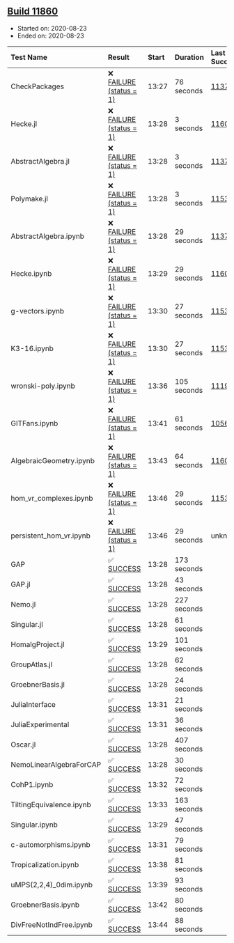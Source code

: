 ## [Build 11860](https://oscarci.mathematik.uni-kl.de/job/oscar/11860/)

* Started on: 2020-08-23
* Ended on: 2020-08-23

| Test Name    | Result | Start | Duration | Last Success | First Failure |
|:-------------|:-------|:------|:---------|:-------------|:--------------|
| CheckPackages | ❌ [FAILURE (status = 1)](https://oscarci.mathematik.uni-kl.de/job/oscar/11860/artifact/logs/build-11860/CheckPackages.log) | 13:27 | 76 seconds | [11376](https://oscarci.mathematik.uni-kl.de/job/oscar/11376/) | [11377](https://oscarci.mathematik.uni-kl.de/job/oscar/11377/) |
| Hecke.jl | ❌ [FAILURE (status = 1)](https://oscarci.mathematik.uni-kl.de/job/oscar/11860/artifact/logs/build-11860/Hecke.jl.log) | 13:28 | 3 seconds | [11602](https://oscarci.mathematik.uni-kl.de/job/oscar/11602/) | [11603](https://oscarci.mathematik.uni-kl.de/job/oscar/11603/) |
| AbstractAlgebra.jl | ❌ [FAILURE (status = 1)](https://oscarci.mathematik.uni-kl.de/job/oscar/11860/artifact/logs/build-11860/AbstractAlgebra.jl.log) | 13:28 | 3 seconds | [11376](https://oscarci.mathematik.uni-kl.de/job/oscar/11376/) | [11377](https://oscarci.mathematik.uni-kl.de/job/oscar/11377/) |
| Polymake.jl | ❌ [FAILURE (status = 1)](https://oscarci.mathematik.uni-kl.de/job/oscar/11860/artifact/logs/build-11860/Polymake.jl.log) | 13:28 | 3 seconds | [11532](https://oscarci.mathematik.uni-kl.de/job/oscar/11532/) | [11533](https://oscarci.mathematik.uni-kl.de/job/oscar/11533/) |
| AbstractAlgebra.ipynb | ❌ [FAILURE (status = 1)](https://oscarci.mathematik.uni-kl.de/job/oscar/11860/artifact/logs/build-11860/AbstractAlgebra.ipynb.log) | 13:28 | 29 seconds | [11376](https://oscarci.mathematik.uni-kl.de/job/oscar/11376/) | [11377](https://oscarci.mathematik.uni-kl.de/job/oscar/11377/) |
| Hecke.ipynb | ❌ [FAILURE (status = 1)](https://oscarci.mathematik.uni-kl.de/job/oscar/11860/artifact/logs/build-11860/Hecke.ipynb.log) | 13:29 | 29 seconds | [11602](https://oscarci.mathematik.uni-kl.de/job/oscar/11602/) | [11603](https://oscarci.mathematik.uni-kl.de/job/oscar/11603/) |
| g-vectors.ipynb | ❌ [FAILURE (status = 1)](https://oscarci.mathematik.uni-kl.de/job/oscar/11860/artifact/logs/build-11860/g-vectors.ipynb.log) | 13:30 | 27 seconds | [11532](https://oscarci.mathematik.uni-kl.de/job/oscar/11532/) | [11533](https://oscarci.mathematik.uni-kl.de/job/oscar/11533/) |
| K3-16.ipynb | ❌ [FAILURE (status = 1)](https://oscarci.mathematik.uni-kl.de/job/oscar/11860/artifact/logs/build-11860/K3-16.ipynb.log) | 13:30 | 27 seconds | [11532](https://oscarci.mathematik.uni-kl.de/job/oscar/11532/) | [11533](https://oscarci.mathematik.uni-kl.de/job/oscar/11533/) |
| wronski-poly.ipynb | ❌ [FAILURE (status = 1)](https://oscarci.mathematik.uni-kl.de/job/oscar/11860/artifact/logs/build-11860/wronski-poly.ipynb.log) | 13:36 | 105 seconds | [11192](https://oscarci.mathematik.uni-kl.de/job/oscar/11192/) | [11193](https://oscarci.mathematik.uni-kl.de/job/oscar/11193/) |
| GITFans.ipynb | ❌ [FAILURE (status = 1)](https://oscarci.mathematik.uni-kl.de/job/oscar/11860/artifact/logs/build-11860/GITFans.ipynb.log) | 13:41 | 61 seconds | [10566](https://oscarci.mathematik.uni-kl.de/job/oscar/10566/) | [10567](https://oscarci.mathematik.uni-kl.de/job/oscar/10567/) |
| AlgebraicGeometry.ipynb | ❌ [FAILURE (status = 1)](https://oscarci.mathematik.uni-kl.de/job/oscar/11860/artifact/logs/build-11860/AlgebraicGeometry.ipynb.log) | 13:43 | 64 seconds | [11602](https://oscarci.mathematik.uni-kl.de/job/oscar/11602/) | [11603](https://oscarci.mathematik.uni-kl.de/job/oscar/11603/) |
| hom_vr_complexes.ipynb | ❌ [FAILURE (status = 1)](https://oscarci.mathematik.uni-kl.de/job/oscar/11860/artifact/logs/build-11860/hom_vr_complexes.ipynb.log) | 13:46 | 29 seconds | [11532](https://oscarci.mathematik.uni-kl.de/job/oscar/11532/) | [11533](https://oscarci.mathematik.uni-kl.de/job/oscar/11533/) |
| persistent_hom_vr.ipynb | ❌ [FAILURE (status = 1)](https://oscarci.mathematik.uni-kl.de/job/oscar/11860/artifact/logs/build-11860/persistent_hom_vr.ipynb.log) | 13:46 | 29 seconds | unknown | unknown |
| GAP | ✅ [SUCCESS](https://oscarci.mathematik.uni-kl.de/job/oscar/11860/artifact/logs/build-11860/GAP.log) | 13:28 | 173 seconds |  |  |
| GAP.jl | ✅ [SUCCESS](https://oscarci.mathematik.uni-kl.de/job/oscar/11860/artifact/logs/build-11860/GAP.jl.log) | 13:28 | 43 seconds |  |  |
| Nemo.jl | ✅ [SUCCESS](https://oscarci.mathematik.uni-kl.de/job/oscar/11860/artifact/logs/build-11860/Nemo.jl.log) | 13:28 | 227 seconds |  |  |
| Singular.jl | ✅ [SUCCESS](https://oscarci.mathematik.uni-kl.de/job/oscar/11860/artifact/logs/build-11860/Singular.jl.log) | 13:28 | 61 seconds |  |  |
| HomalgProject.jl | ✅ [SUCCESS](https://oscarci.mathematik.uni-kl.de/job/oscar/11860/artifact/logs/build-11860/HomalgProject.jl.log) | 13:29 | 101 seconds |  |  |
| GroupAtlas.jl | ✅ [SUCCESS](https://oscarci.mathematik.uni-kl.de/job/oscar/11860/artifact/logs/build-11860/GroupAtlas.jl.log) | 13:28 | 62 seconds |  |  |
| GroebnerBasis.jl | ✅ [SUCCESS](https://oscarci.mathematik.uni-kl.de/job/oscar/11860/artifact/logs/build-11860/GroebnerBasis.jl.log) | 13:28 | 24 seconds |  |  |
| JuliaInterface | ✅ [SUCCESS](https://oscarci.mathematik.uni-kl.de/job/oscar/11860/artifact/logs/build-11860/JuliaInterface.log) | 13:31 | 21 seconds |  |  |
| JuliaExperimental | ✅ [SUCCESS](https://oscarci.mathematik.uni-kl.de/job/oscar/11860/artifact/logs/build-11860/JuliaExperimental.log) | 13:31 | 36 seconds |  |  |
| Oscar.jl | ✅ [SUCCESS](https://oscarci.mathematik.uni-kl.de/job/oscar/11860/artifact/logs/build-11860/Oscar.jl.log) | 13:28 | 407 seconds |  |  |
| NemoLinearAlgebraForCAP | ✅ [SUCCESS](https://oscarci.mathematik.uni-kl.de/job/oscar/11860/artifact/logs/build-11860/NemoLinearAlgebraForCAP.log) | 13:28 | 30 seconds |  |  |
| CohP1.ipynb | ✅ [SUCCESS](https://oscarci.mathematik.uni-kl.de/job/oscar/11860/artifact/logs/build-11860/CohP1.ipynb.log) | 13:32 | 72 seconds |  |  |
| TiltingEquivalence.ipynb | ✅ [SUCCESS](https://oscarci.mathematik.uni-kl.de/job/oscar/11860/artifact/logs/build-11860/TiltingEquivalence.ipynb.log) | 13:33 | 163 seconds |  |  |
| Singular.ipynb | ✅ [SUCCESS](https://oscarci.mathematik.uni-kl.de/job/oscar/11860/artifact/logs/build-11860/Singular.ipynb.log) | 13:29 | 47 seconds |  |  |
| c-automorphisms.ipynb | ✅ [SUCCESS](https://oscarci.mathematik.uni-kl.de/job/oscar/11860/artifact/logs/build-11860/c-automorphisms.ipynb.log) | 13:31 | 79 seconds |  |  |
| Tropicalization.ipynb | ✅ [SUCCESS](https://oscarci.mathematik.uni-kl.de/job/oscar/11860/artifact/logs/build-11860/Tropicalization.ipynb.log) | 13:38 | 81 seconds |  |  |
| uMPS(2,2,4)_0dim.ipynb | ✅ [SUCCESS](https://oscarci.mathematik.uni-kl.de/job/oscar/11860/artifact/logs/build-11860/uMPS-2-2-4-_0dim.ipynb.log) | 13:39 | 93 seconds |  |  |
| GroebnerBasis.ipynb | ✅ [SUCCESS](https://oscarci.mathematik.uni-kl.de/job/oscar/11860/artifact/logs/build-11860/GroebnerBasis.ipynb.log) | 13:42 | 80 seconds |  |  |
| DivFreeNotIndFree.ipynb | ✅ [SUCCESS](https://oscarci.mathematik.uni-kl.de/job/oscar/11860/artifact/logs/build-11860/DivFreeNotIndFree.ipynb.log) | 13:44 | 88 seconds |  |  |
